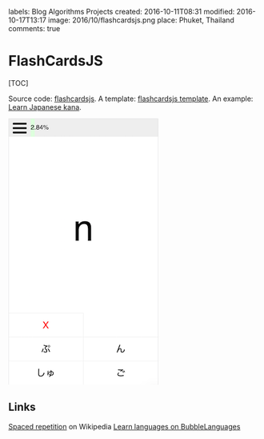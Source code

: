 labels: Blog
        Algorithms
        Projects
created: 2016-10-11T08:31
modified: 2016-10-17T13:17
image: 2016/10/flashcardsjs.png
place: Phuket, Thailand
comments: true

# FlashCardsJS

[TOC]

Source code: [flashcardsjs](https://github.com/nanvel/flashcardsjs).
A template: [flashcardsjs template](https://github.com/nanvel/flashcards).
An example: [Learn Japanese kana](https://nanvel.github.io/kanalearn/).

![flashcardjs learn kana](flashcardsjs.png)

## Links

[Spaced repetition](https://en.wikipedia.org/wiki/Spaced_repetition) on Wikipedia
[Learn languages on BubbleLanguages](https://www.bubblelanguages.com/)
